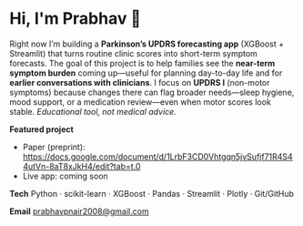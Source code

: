 # Hi, I'm Prabhav 👋

Right now I’m building a **Parkinson’s UPDRS forecasting app** (XGBoost + Streamlit) that turns routine clinic scores into short-term symptom forecasts. The goal of this project is to help families see the **near-term symptom burden** coming up—useful for planning day-to-day life and for **earlier conversations with clinicians**. I focus on **UPDRS I** (non-motor symptoms) because changes there can flag broader needs—sleep hygiene, mood support, or a medication review—even when motor scores look stable. *Educational tool, not medical advice.*


**Featured project**
- Paper (preprint): https://docs.google.com/document/d/1LrbF3CD0Vhtgqn5jvSufjf71R4S44utVn-8aT8xJkH4/edit?tab=t.0
- Live app: coming soon


**Tech**
Python · scikit-learn · XGBoost · Pandas · Streamlit · Plotly · Git/GitHub


**Email**
prabhavpnair2008@gmail.com
